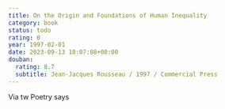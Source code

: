 ```yaml
---
title: On the Origin and Foundations of Human Inequality
category: book
status: todo
rating: 0
year: 1997-02-01
date: 2023-09-13 18:07:08+08:00
douban:
  rating: 8.7
  subtitle: Jean-Jacques Rousseau / 1997 / Commercial Press
---
```


Via tw Poetry says
